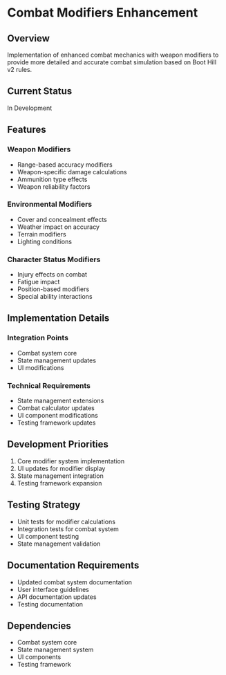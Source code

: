 # Combat Modifiers Enhancement

## Overview
Implementation of enhanced combat mechanics with weapon modifiers to provide more detailed and accurate combat simulation based on Boot Hill v2 rules.

## Current Status
In Development

## Features
### Weapon Modifiers
- Range-based accuracy modifiers
- Weapon-specific damage calculations
- Ammunition type effects
- Weapon reliability factors

### Environmental Modifiers
- Cover and concealment effects
- Weather impact on accuracy
- Terrain modifiers
- Lighting conditions

### Character Status Modifiers
- Injury effects on combat
- Fatigue impact
- Position-based modifiers
- Special ability interactions

## Implementation Details
### Integration Points
- Combat system core
- State management updates
- UI modifications

### Technical Requirements
- State management extensions
- Combat calculator updates
- UI component modifications
- Testing framework updates

## Development Priorities
1. Core modifier system implementation
2. UI updates for modifier display
3. State management integration
4. Testing framework expansion

## Testing Strategy
- Unit tests for modifier calculations
- Integration tests for combat system
- UI component testing
- State management validation

## Documentation Requirements
- Updated combat system documentation
- User interface guidelines
- API documentation updates
- Testing documentation

## Dependencies
- Combat system core
- State management system
- UI components
- Testing framework